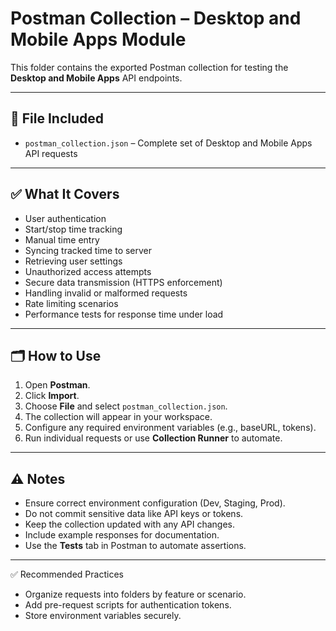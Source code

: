 # Postman Collection – Desktop and Mobile Apps Module

This folder contains the exported Postman collection for testing the **Desktop and Mobile Apps** API endpoints.

---

## 📌 File Included
- `postman_collection.json` – Complete set of Desktop and Mobile Apps API requests

---

## ✅ What It Covers
- User authentication
- Start/stop time tracking
- Manual time entry
- Syncing tracked time to server
- Retrieving user settings
- Unauthorized access attempts
- Secure data transmission (HTTPS enforcement)
- Handling invalid or malformed requests
- Rate limiting scenarios
- Performance tests for response time under load

---

## 🗂️ How to Use
1. Open **Postman**.
2. Click **Import**.
3. Choose **File** and select `postman_collection.json`.
4. The collection will appear in your workspace.
5. Configure any required environment variables (e.g., baseURL, tokens).
6. Run individual requests or use **Collection Runner** to automate.

---

## ⚠️ Notes
- Ensure correct environment configuration (Dev, Staging, Prod).
- Do not commit sensitive data like API keys or tokens.
- Keep the collection updated with any API changes.
- Include example responses for documentation.
- Use the **Tests** tab in Postman to automate assertions.

---

✅ Recommended Practices
- Organize requests into folders by feature or scenario.
- Add pre-request scripts for authentication tokens.
- Store environment variables securely.